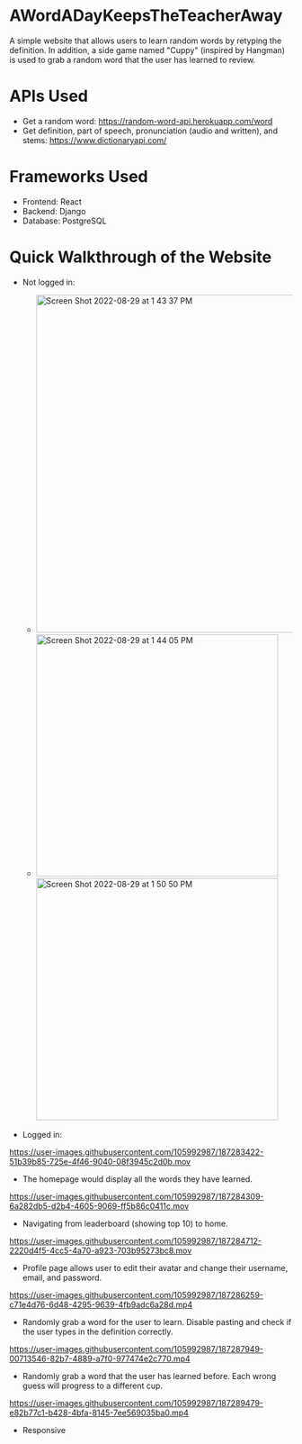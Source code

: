 
# AWordADayKeepsTheTeacherAway

  A simple website that allows users to learn random words by retyping the definition. In addition, a side game named "Cuppy" (inspired by Hangman) is used to grab a random word that the user has learned to review.


# APIs Used

  - Get a random word: https://random-word-api.herokuapp.com/word
  - Get definition, part of speech, pronunciation (audio and written), and stems: https://www.dictionaryapi.com/


# Frameworks Used

  - Frontend: React
  - Backend: Django
  - Database: PostgreSQL

# Quick Walkthrough of the Website

  - Not logged in:
    - <img width="600" alt="Screen Shot 2022-08-29 at 1 43 37 PM" src="https://user-images.githubusercontent.com/105992987/187275264-497944a2-7d49-4dd5-aa8d-9ed863e0aee5.png">
    - <img width="430" alt="Screen Shot 2022-08-29 at 1 44 05 PM" src="https://user-images.githubusercontent.com/105992987/187275274-cee9aee2-c4b2-44ea-bd97-438b554b20c4.png">   <img width="430" alt="Screen Shot 2022-08-29 at 1 50 50 PM" src="https://user-images.githubusercontent.com/105992987/187276182-53f2d670-7fc1-478c-a112-cd8acf38cbfc.png">

 - Logged in:

https://user-images.githubusercontent.com/105992987/187283422-51b39b85-725e-4f46-9040-08f3945c2d0b.mov

  - The homepage would display all the words they have learned.


https://user-images.githubusercontent.com/105992987/187284309-6a282db5-d2b4-4605-9069-ff5b86c0411c.mov

  - Navigating from leaderboard (showing top 10) to home.

https://user-images.githubusercontent.com/105992987/187284712-2220d4f5-4cc5-4a70-a923-703b95273bc8.mov

  - Profile page allows user to edit their avatar and change their username, email, and password.

https://user-images.githubusercontent.com/105992987/187286259-c71e4d76-6d48-4295-9639-4fb9adc6a28d.mp4

  - Randomly grab a word for the user to learn. Disable pasting and check if the user types in the definition correctly.

https://user-images.githubusercontent.com/105992987/187287949-00713546-82b7-4889-a7f0-977474e2c770.mp4

  - Randomly grab a word that the user has learned before. Each wrong guess will progress to a different cup.
  
https://user-images.githubusercontent.com/105992987/187289479-e82b77c1-b428-4bfa-8145-7ee569035ba0.mp4

  - Responsive




